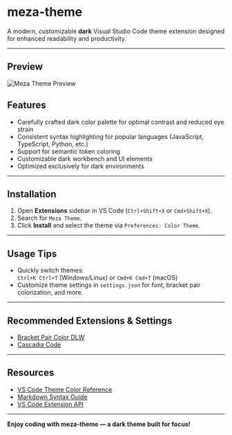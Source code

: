 # meza-theme

A modern, customizable **dark** Visual Studio Code theme extension designed for enhanced readability and productivity.

---

## Preview

![Meza Theme Preview](https://ibb.co/JjfB4RCX.png)

## Features

- Carefully crafted dark color palette for optimal contrast and reduced eye strain
- Consistent syntax highlighting for popular languages (JavaScript, TypeScript, Python, etc.)
- Support for semantic token coloring
- Customizable dark workbench and UI elements
- Optimized exclusively for dark environments

---

## Installation

1. Open **Extensions** sidebar in VS Code (`Ctrl+Shift+X` or `Cmd+Shift+X`).
2. Search for `Meza Theme`.
3. Click **Install** and select the theme via `Preferences: Color Theme`.

---

## Usage Tips

- Quickly switch themes:  
    `Ctrl+K Ctrl+T` (Windows/Linux) or `Cmd+K Cmd+T` (macOS)
- Customize theme settings in `settings.json` for font, bracket pair colorization, and more.

---

## Recommended Extensions & Settings

- [Bracket Pair Color DLW](https://marketplace.visualstudio.com/items?itemName=BracketPairColorDLW.bracket-pair-color-dlw)
- [Cascadia Code](https://github.com/microsoft/cascadia-code)

---

<!-- ## Markdown Editing Shortcuts

- Split editor: `Ctrl+\` (Windows/Linux) or `Cmd+\` (macOS)
- Toggle preview: `Shift+Ctrl+V` (Windows/Linux) or `Shift+Cmd+V` (macOS)
- Show Markdown snippets: `Ctrl+Space`

--- -->

## Resources

- [VS Code Theme Color Reference](https://code.visualstudio.com/api/references/theme-color)
- [Markdown Syntax Guide](https://www.markdownguide.org/basic-syntax/)
- [VS Code Extension API](https://code.visualstudio.com/api)

---

<!-- ## Feedback & Contributions

Found an issue or have a suggestion?  
Open an [issue](https://github.com/MezaStudio/meza-theme/issues) or submit a pull request!

--- -->

**Enjoy coding with meza-theme — a dark theme built for focus!**
